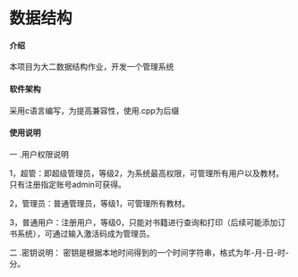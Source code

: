 # 数据结构

#### 介绍
本项目为大二数据结构作业，开发一个管理系统

#### 软件架构
采用c语言编写，为提高兼容性，使用.cpp为后缀


#### 使用说明

一 .用户权限说明

1，超管：即超级管理员，等级2，为系统最高权限，可管理所有用户以及教材。只有注册指定账号admin可获得。

2，管理员：普通管理员，等级1，可管理所有教材。

3，普通用户：注册用户，等级0，只能对书籍进行查询和打印（后续可能添加订书系统），可通过输入激活码成为管理员。

二 .密钥说明：
密钥是根据本地时间得到的一个时间字符串，格式为年-月-日-时-分。

